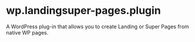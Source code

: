 wp.landingsuper-pages.plugin
============================

A WordPress plug-in that allows you to create Landing or Super Pages from native WP pages.
